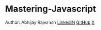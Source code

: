 # Mastering-Javascript

Author: Abhijay Rajvansh 
[LinkedIN](https://linkedin.com/in/abhijayrajvansh)
[GitHub](https://github.com/abhijayrajvansh)
[X](https://x.com/rajvanshtwt)
